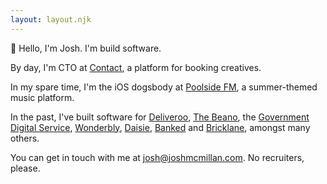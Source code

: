 ```yaml
---
layout: layout.njk
---
```


👋 Hello, I'm Josh. I'm build software.

By day, I'm CTO at [Contact](https://contact.xyz), a platform for booking creatives.

In my spare time, I'm the iOS dogsbody at [Poolside FM](https://poolside.fm), a summer-themed music platform.

In the past, I've built software for [Deliveroo](https://deliveroo.co.uk), [The Beano](https://beano.com), the [Government Digital Service](https://gov.uk), [Wonderbly](https://wonderbly.com), [Daisie](https://daisie.com), [Banked](https://banked.com) and [Bricklane](https://bricklane.com), amongst many others.

You can get in touch with me at [josh@joshmcmillan.com](mailto:josh@joshmcmillan.com). No recruiters, please.

